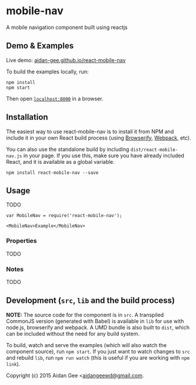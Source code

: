 
# mobile-nav

A mobile navigation component built using reactjs


## Demo & Examples

Live demo: [aidan-gee.github.io/react-mobile-nav](http://aidan-gee.github.io/react-mobile-nav/)

To build the examples locally, run:

```
npm install
npm start
```

Then open [`localhost:8000`](http://localhost:8000) in a browser.


## Installation

The easiest way to use react-mobile-nav is to install it from NPM and include it in your own React build process (using [Browserify](http://browserify.org), [Webpack](http://webpack.github.io/), etc).

You can also use the standalone build by including `dist/react-mobile-nav.js` in your page. If you use this, make sure you have already included React, and it is available as a global variable.

```
npm install react-mobile-nav --save
```


## Usage

TODO

```
var MobileNav = require('react-mobile-nav');

<MobileNav>Example</MobileNav>
```

### Properties

TODO

### Notes

TODO


## Development (`src`, `lib` and the build process)

**NOTE:** The source code for the component is in `src`. A transpiled CommonJS version (generated with Babel) is available in `lib` for use with node.js, browserify and webpack. A UMD bundle is also built to `dist`, which can be included without the need for any build system.

To build, watch and serve the examples (which will also watch the component source), run `npm start`. If you just want to watch changes to `src` and rebuild `lib`, run `npm run watch` (this is useful if you are working with `npm link`).


Copyright (c) 2015 Aidan Gee &lt;aidangeewd@gmail.com.


